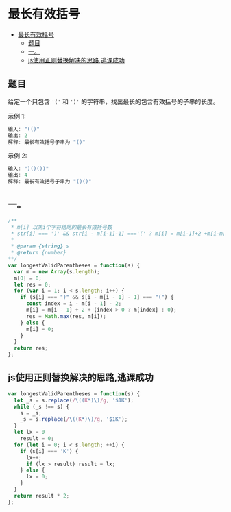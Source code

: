 最长有效括号
===
<!-- TOC -->

- [最长有效括号](#最长有效括号)
  - [题目](#题目)
  - [一。](#一)
  - [js使用正则替换解决的思路,逃课成功](#js使用正则替换解决的思路逃课成功)

<!-- /TOC -->

## 题目
给定一个只包含 `'('` 和 `')'` 的字符串，找出最长的包含有效括号的子串的长度。

示例 1:
```js
输入: "(()"
输出: 2
解释: 最长有效括号子串为 "()"
```

示例 2:
```js
输入: ")()())"
输出: 4
解释: 最长有效括号子串为 "()()"
```

## 一。
```js
/**
 * m[i] 以第i个字符结尾的最长有效括号数
 * str[i] === ')' && str[i - m[i-1]-1] ==='(' ? m[i] = m[i-1]+2 +m[i-m[i-1]-2] : m[i] = 0
 *
 * @param {string} s
 * @return {number}
**/
var longestValidParentheses = function(s) {
  var m = new Array(s.length);
  m[0] = 0;
  let res = 0;
  for (var i = 1; i < s.length; i++) {
    if (s[i] === ")" && s[i - m[i - 1] - 1] === "(") {
      const index = i - m[i - 1] - 2;
      m[i] = m[i - 1] + 2 + (index > 0 ? m[index] : 0);
      res = Math.max(res, m[i]);
    } else {
      m[i] = 0;
    }
  }
  return res;
};
```

## js使用正则替换解决的思路,逃课成功
```js
var longestValidParentheses = function(s) {
  let _s = s.replace(/\((K*)\)/g, '$1K');
  while (_s !== s) {
    s = _s;
    _s = s.replace(/\((K*)\)/g, '$1K');
  }
  let lx = 0
    result = 0;
  for (let i = 0; i < s.length; ++i) {
    if (s[i] === 'K') {
      lx++;
      if (lx > result) result = lx;
    } else {
      lx = 0;
    }
  }
  return result * 2;
};
```